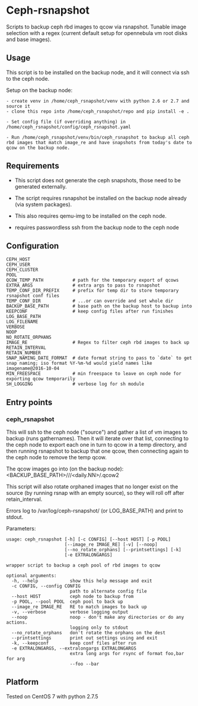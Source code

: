 # Ceph-rsnapshot

Scripts to backup ceph rbd images to qcow via rsnapshot. Tunable image selection with a regex (current default setup for opennebula vm root disks and base images).

## Usage

This script is to be installed on the backup node, and it will connect via ssh
to the ceph node.

Setup on the backup node:

    - create venv in /home/ceph_rsnapshot/venv with python 2.6 or 2.7 and source it
    - clone this repo into /home/ceph_rsnapshot/repo and pip install -e .

    - Set config file (if overriding anything) in /home/ceph_rsnapshot/config/ceph_rsnapshot.yaml

    - Run /home/ceph_rsnapshot/venv/bin/ceph_rsnapshot to backup all ceph rbd images that match image_re and have snapshots from today's date to qcow on the backup node.

## Requirements

- This script does not generate the ceph snapshots, those need to be generated externally.

- The script requires rsnapshot be installed on the backup node already (via system packages).

- This also requires qemu-img to be installed on the ceph node.

- requires passwordless ssh from the backup node to the ceph node

## Configuration

    CEPH_HOST
    CEPH_USER
    CEPH_CLUSTER
    POOL
    QCOW_TEMP_PATH           # path for the temporary export of qcows
    EXTRA_ARGS               # extra args to pass to rsnapshot
    TEMP_CONF_DIR_PREFIX     # prefix for temp dir to store temporary rsnapshot conf files
    TEMP_CONF_DIR            # ...or can override and set whole dir
    BACKUP_BASE_PATH         # base path on the backup host to backup into
    KEEPCONF                 # keep config files after run finishes
    LOG_BASE_PATH
    LOG_FILENAME
    VERBOSE
    NOOP
    NO_ROTATE_ORPHANS
    IMAGE_RE                 # Regex to filter ceph rbd images to back up
    RETAIN_INTERVAL
    RETAIN_NUMBER
    SNAP_NAMING_DATE_FORMAT  # date format string to pass to `date` to get snap naming; iso format %Y-%m-%d would yield names like imagename@2016-10-04
    MIN_FREESPACE            # min freespace to leave on ceph node for exporting qcow temporarily
    SH_LOGGING               # verbose log for sh module

## Entry points

### ceph_rsnapshot

This will ssh to the ceph node ("source") and gather a list of vm images to backup (runs gathernames).  Then it will iterate over that list, connecting to the ceph node to export each one in turn to qcow in a temp directory, and then running rsnapshot to backup that one qcow, then connecting again to the ceph node to remove the temp qcow.

The qcow images go into (on the backup node): <BACKUP_BASE_PATH>/<POOL>/<image-name>/<daily.NN>/<image-name>.qcow2

This script will also rotate orphaned images that no longer exist on the source (by running rsnap with an empty source), so they will roll off after retain_interval.

Errors log to /var/log/ceph-rsnapshot/ (or LOG_BASE_PATH) and print to stdout.

Parameters:

    usage: ceph_rsnapshot [-h] [-c CONFIG] [--host HOST] [-p POOL]
                          [--image_re IMAGE_RE] [-v] [--noop]
                          [--no_rotate_orphans] [--printsettings] [-k]
                          [-e EXTRALONGARGS]
    
    wrapper script to backup a ceph pool of rbd images to qcow
    
    optional arguments:
      -h, --help            show this help message and exit
      -c CONFIG, --config CONFIG
                            path to alternate config file
      --host HOST           ceph node to backup from
      -p POOL, --pool POOL  ceph pool to back up
      --image_re IMAGE_RE   RE to match images to back up
      -v, --verbose         verbose logging output
      --noop                noop - don't make any directories or do any actions.
                            logging only to stdout
      --no_rotate_orphans   don't rotate the orphans on the dest
      --printsettings       print out settings using and exit
      -k, --keepconf        keep conf files after run
      -e EXTRALONGARGS, --extralongargs EXTRALONGARGS
                            extra long args for rsync of format foo,bar for arg
                            --foo --bar

## Platform

Tested on CentOS 7 with python 2.7.5
